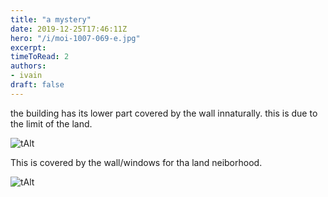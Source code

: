 ```yaml
---
title: "a mystery"
date: 2019-12-25T17:46:11Z
hero: "/i/moi-1007-069-e.jpg"
excerpt: 
timeToRead: 2
authors:
- ivain
draft: false
---
```


the building has its lower part covered by the wall innaturally.
this is due to the limit of the land.

![tAlt](/i/moi-1007-069.jpg) 

This is covered by the wall/windows for tha land neiborhood.

![tAlt](/i/moi-1007-078.jpg) 
